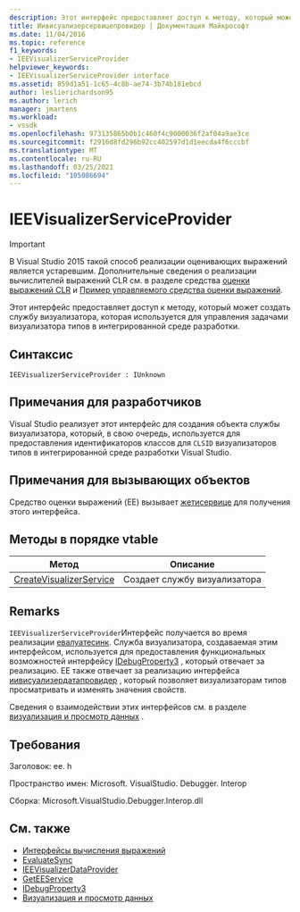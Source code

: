 ```yaml
---
description: Этот интерфейс предоставляет доступ к методу, который может создать службу визуализатора, которая используется для управления задачами визуализатора типов в интегрированной среде разработки.
title: Иивисуализерсервицепровидер | Документация Майкрософт
ms.date: 11/04/2016
ms.topic: reference
f1_keywords:
- IEEVisualizerServiceProvider
helpviewer_keywords:
- IEEVisualizerServiceProvider interface
ms.assetid: 859d1a51-1c65-4c8b-ae74-3b74b181ebcd
author: leslierichardson95
ms.author: lerich
manager: jmartens
ms.workload:
- vssdk
ms.openlocfilehash: 973135865b0b1c460f4c9000036f2af04a9ae3ce
ms.sourcegitcommit: f2916d8fd296b92cc402597d1d1eecda4f6cccbf
ms.translationtype: MT
ms.contentlocale: ru-RU
ms.lasthandoff: 03/25/2021
ms.locfileid: "105086694"
---
```

# <a name="ieevisualizerserviceprovider"></a>IEEVisualizerServiceProvider
> [!IMPORTANT]
> В Visual Studio 2015 такой способ реализации оценивающих выражений является устаревшим. Дополнительные сведения о реализации вычислителей выражений CLR см. в разделе средства [оценки выражений CLR](https://github.com/Microsoft/ConcordExtensibilitySamples/wiki/CLR-Expression-Evaluators) и [Пример управляемого средства оценки выражений](https://github.com/Microsoft/ConcordExtensibilitySamples/wiki/Managed-Expression-Evaluator-Sample).

 Этот интерфейс предоставляет доступ к методу, который может создать службу визуализатора, которая используется для управления задачами визуализатора типов в интегрированной среде разработки.

## <a name="syntax"></a>Синтаксис

```
IEEVisualizerServiceProvider : IUnknown
```

## <a name="notes-for-implementers"></a>Примечания для разработчиков
 Visual Studio реализует этот интерфейс для создания объекта службы визуализатора, который, в свою очередь, используется для предоставления идентификаторов классов для `CLSID` визуализаторов типов в интегрированной среде разработки Visual Studio.

## <a name="notes-for-callers"></a>Примечания для вызывающих объектов
 Средство оценки выражений (EE) вызывает [жетисервице](../../../extensibility/debugger/reference/idebugbinder3-geteeservice.md) для получения этого интерфейса.

## <a name="methods-in-vtable-order"></a>Методы в порядке vtable

|Метод|Описание|
|------------|-----------------|
|[CreateVisualizerService](../../../extensibility/debugger/reference/ieevisualizerserviceprovider-createvisualizerservice.md)|Создает службу визуализатора|

## <a name="remarks"></a>Remarks
 `IEEVisualizerServiceProvider`Интерфейс получается во время реализации [евалуатесинк](../../../extensibility/debugger/reference/idebugparsedexpression-evaluatesync.md). Служба визуализатора, создаваемая этим интерфейсом, используется для предоставления функциональных возможностей интерфейсу [IDebugProperty3](../../../extensibility/debugger/reference/idebugproperty3.md) , который отвечает за реализацию. EE также отвечает за реализацию интерфейса [иивисуализердатапровидер](../../../extensibility/debugger/reference/ieevisualizerdataprovider.md) , который позволяет визуализаторам типов просматривать и изменять значения свойств.

 Сведения о взаимодействии этих интерфейсов см. в разделе [визуализация и просмотр данных](../../../extensibility/debugger/visualizing-and-viewing-data.md) .

## <a name="requirements"></a>Требования
 Заголовок: ee. h

 Пространство имен: Microsoft. VisualStudio. Debugger. Interop

 Сборка: Microsoft.VisualStudio.Debugger.Interop.dll

## <a name="see-also"></a>См. также
- [Интерфейсы вычисления выражений](../../../extensibility/debugger/reference/expression-evaluation-interfaces.md)
- [EvaluateSync](../../../extensibility/debugger/reference/idebugparsedexpression-evaluatesync.md)
- [IEEVisualizerDataProvider](../../../extensibility/debugger/reference/ieevisualizerdataprovider.md)
- [GetEEService](../../../extensibility/debugger/reference/idebugbinder3-geteeservice.md)
- [IDebugProperty3](../../../extensibility/debugger/reference/idebugproperty3.md)
- [Визуализация и просмотр данных](../../../extensibility/debugger/visualizing-and-viewing-data.md)
